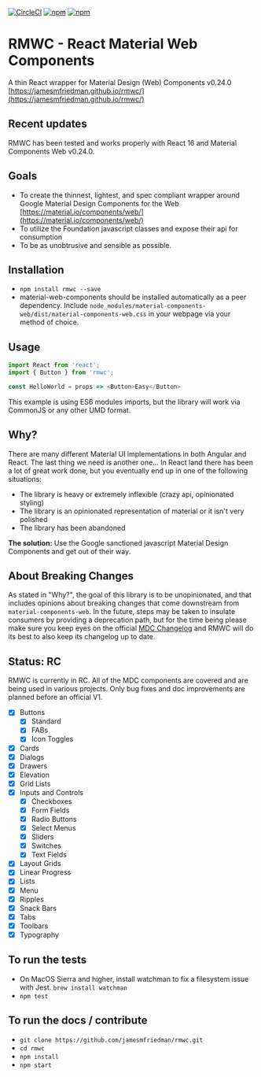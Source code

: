 [![CircleCI](https://circleci.com/gh/jamesmfriedman/rmwc/tree/master.svg?style=shield)](https://circleci.com/gh/jamesmfriedman/rmwc/tree/master) [![npm](https://img.shields.io/npm/v/rmwc.svg)]() [![npm](https://img.shields.io/npm/l/rmwc.svg)]()

# RMWC - React Material Web Components
A thin React wrapper for Material Design (Web) Components v0.24.0
[https://jamesmfriedman.github.io/rmwc/](https://jamesmfriedman.github.io/rmwc/)


## Recent updates
RMWC has been tested and works properly with React 16 and Material Components Web v0.24.0.

## Goals
- To create the thinnest, lightest, and spec compliant wrapper around Google Material Design Components for the Web [https://material.io/components/web/](https://material.io/components/web/)
- To utilize the Foundation javascript classes and expose their api for consumption
- To be as unobtrusive and sensible as possible.

## Installation
- `npm install rmwc --save`
- material-web-components should be installed automatically as a peer    dependency. Include `node_modules/material-components-web/dist/material-components-web.css` in your webpage via your method of choice.

## Usage
```javascript
import React from 'react';
import { Button } from 'rmwc';

const HelloWorld = props => <Button>Easy</Button>
```
This example is using ES6 modules imports, but the library will work via CommonJS or any other UMD format.


## Why?
There are many different Material UI implementations in both Angular and React. The last thing we need is another one... In React land there has been a lot of great work done, but you eventually end up in one of the following situations:
 - The library is heavy or extremely inflexible (crazy api, opinionated styling)
 - The library is an opinionated representation of material or it isn't very polished
 - The library has been abandoned
 
**The solution:** Use the Google sanctioned javascript Material Design Components and get out of their way.

## About Breaking Changes
As stated in "Why?", the goal of this library is to be unopinionated, and that includes opinions about breaking changes that come downstream from `material-components-web`. In the future, steps may be taken to insulate consumers by providing a deprecation path, but for the time being please make sure you keep eyes on the official [MDC Changelog](https://github.com/material-components/material-components-web/blob/master/CHANGELOG.md) and RMWC will do its best to also keep its changelog up to date.

## Status: RC
RMWC is currently in RC. All of the MDC components are covered and are being used in various projects. Only bug fixes and doc improvements are planned before an official V1.

- [x] Buttons
  - [x] Standard
  - [x] FABs
  - [x] Icon Toggles
- [x] Cards
- [x] Dialogs
- [x] Drawers
- [x] Elevation
- [x] Grid Lists
- [x] Inputs and Controls
  - [x] Checkboxes
  - [x] Form Fields
  - [x] Radio Buttons
  - [x] Select Menus
  - [x] Sliders
  - [x] Switches
  - [x] Text Fields
- [x] Layout Grids
- [x] Linear Progress
- [x] Lists
- [x] Menu
- [x] Ripples
- [x] Snack Bars
- [x] Tabs
- [x] Toolbars
- [x] Typography

## To run the tests
- On MacOS Sierra and higher, install watchman to fix a filesystem issue with Jest.  `brew install watchman`
- `npm test`

## To run the docs / contribute
- `git clone https://github.com/jamesmfriedman/rmwc.git`
- `cd rmwc`
- `npm install`
- `npm start`

